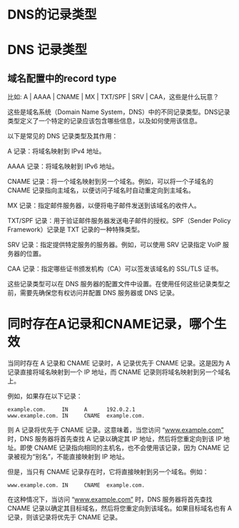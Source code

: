 # DNS的记录类型

# DNS 记录类型

## 域名配置中的record type

比如: A | AAAA | CNAME | MX | TXT/SPF | SRV | CAA，这些是什么玩意？

这些是域名系统（Domain Name System，DNS）中的不同记录类型。DNS记录类型定义了一个特定的记录应该包含哪些信息，以及如何使用该信息。

以下是常见的 DNS 记录类型及其作用：

A 记录：将域名映射到 IPv4 地址。

AAAA 记录：将域名映射到 IPv6 地址。

CNAME 记录：将一个域名映射到另一个域名。例如，可以将一个子域名的 CNAME 记录指向主域名，以便访问子域名时自动重定向到主域名。

MX 记录：指定邮件服务器，以便将电子邮件发送到该域名的收件人。

TXT/SPF 记录：用于验证邮件服务器发送电子邮件的授权。SPF（Sender Policy Framework）记录是 TXT 记录的一种特殊类型。

SRV 记录：指定提供特定服务的服务器。例如，可以使用 SRV 记录指定 VoIP 服务器的位置。

CAA 记录：指定哪些证书颁发机构（CA）可以签发该域名的 SSL/TLS 证书。

这些记录类型可以在 DNS 服务器的配置文件中设置。在使用任何这些记录类型之前，需要先确保您有权访问并配置 DNS 服务器或 DNS 记录。

# 同时存在A记录和CNAME记录，哪个生效

当同时存在 A 记录和 CNAME 记录时，A 记录优先于 CNAME 记录。这是因为 A 记录直接将域名映射到一个 IP 地址，而 CNAME 记录则将域名映射到另一个域名上。

例如，如果存在以下记录：

```
example.com.     IN     A      192.0.2.1
www.example.com. IN     CNAME  example.com.
```

则 A 记录将优先于 CNAME 记录。这意味着，当您访问 “www.example.com” 时，DNS 服务器将首先查找 A 记录以确定其 IP 地址，然后将您重定向到该 IP 地址。即使 CNAME 记录指向相同的主机名，也不会使用该记录，因为 CNAME 记录被视为“别名”，不能直接映射到 IP 地址。

但是，当只有 CNAME 记录存在时，它将直接映射到另一个域名。例如：

```
www.example.com. IN     CNAME  example.com.
```

在这种情况下，当访问 “www.example.com” 时，DNS 服务器将首先查找 CNAME 记录以确定其目标域名，然后将您重定向到该域名。如果目标域名也有 A 记录，则该记录将优先于 CNAME 记录。